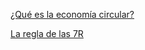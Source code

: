 [¿Qué es la economía circular?](https://www.europarl.europa.eu/topics/es/article/20151201STO05603/economia-circular-definicion-importancia-y-beneficios)

[La regla de las 7R](https://www.ecologiaverde.com/7r-redisenar-reducir-reutilizar-reparar-renovar-recuperar-y-reciclar-2066.html)
